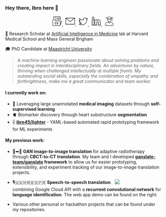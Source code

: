 
### Hey there, Ibro here 👋

<!-- START: Icon links to my profiles. Dark/light mode support. -->
<p align="center">
  <a href="https://drive.google.com/file/d/1-M4SUlF0wWqGxd35uK-lma32OKjUC5Ue/view?usp=share_link" target="_blank" alt="CV">
    <picture>
      <source media="(prefers-color-scheme: dark)" srcset="icons/cv_inverted.png" width="30px">
      <img alt="CV" src="icons/cv.png" width="30px">
    </picture>
  </a>
  &nbsp;
  <a href="mailto: ihadzic@bwh.harvard.edu" target="_blank" alt="Email">
    <picture>
      <source media="(prefers-color-scheme: dark)" srcset="icons/email_inverted.png" width="30px">
      <img alt="Email" src="icons/email.png" width="30px">
    </picture>
  </a>
  &nbsp;
  <a href="https://twitter.com/hadziibro" target="_blank" alt="Twitter">
    <picture>
      <source media="(prefers-color-scheme: dark)" srcset="icons/twitter_inverted.png" width="30px">
      <img alt="Twitter" src="icons/twitter.png" width="30px">
    </picture>
  </a>
  &nbsp;
  <a href="https://www.linkedin.com/in/ibrhad/" target="_blank" alt="LinkedIn">
    <picture>
      <source media="(prefers-color-scheme: dark)" srcset="icons/linkedin_inverted.png" width="30px" height="32px">
      <img alt="LinkedIn" src="icons/linkedin.png" width="30px" height="32px">
    </picture>
  </a>
  &nbsp;
  <a href="https://scholar.google.com/citations?user=ZwxiGQ0AAAAJ&hl=en" target="_blank" alt="Google Scholar">
    <picture>
      <source media="(prefers-color-scheme: dark)" srcset="icons/scholar_inverted.png" width="30px">
      <img alt="Google Scholar" src="icons/scholar.png" width="30px">
    </picture>
  </a>
</p>
<!-- END: Icon links to my profiles. Dark/light mode support. -->

🔬 Research Scholar at [Artificial Intelligence in Medicine](https://aim.hms.harvard.edu/) lab at Harvard Medical School and Mass General Brigham

🎓 PhD Candidate at [Maastricht University](https://www.maastrichtuniversity.nl/about-um/faculties/faculty-health-medicine-and-life-sciences-0)
> *A machine learning engineer passionate about solving problems and creating impact in interdisciplinary fields. An adventurer by nature, thriving when challenged  intellectually at multiple fronts. My outstanding social skills, especially the combination of empathy and forthrightness,  make me a great communicator and team worker.*

####  I currently work on:
- 🩻 Leveraging large unannotated **medical imaging** datasets through **self-supervised learning**
- 🫀 Biomarker discovery through heart substructure **segmentation**
- 🎚️ **[ibro45/lighter](https://github.com/ibro45/lighter)** - YAML-based automated rapid prototyping framework for ML experiments

#### My previous work:
- 🌆➡🌃 **GAN image-to-image translation** for adaptive radiotherapy through **CBCT-to-CT translation**. My team and I developed **[ganslate-team/ganslate](https://github.com/ganslate-team/ganslate) framework** to allow us for easier prototyping, extensibility, and experiment tracking of our image-to-image translation projects.

- 🎙️🇺🇸🇭🇷🇪🇸🇫🇷 **Speech-to-speech translation** [<img align="right" width="150" src="https://img.youtube.com/vi/RN3c_3j5m4U/3.jpg">](https://www.youtube.com/watch?v=RN3c_3j5m4U) combining Google Cloud API with a **recurrent convolutional network** for **language identification**. The web app demo can be found on the right.

- Various other personal or hackathon projects that can be found under my repositories.

